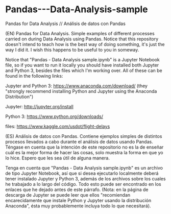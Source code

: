 # Pandas---Data-Analysis-sample
Pandas for Data Analysis // Análisis de datos con Pandas

(EN) Pandas for Data Analysis. Simple examples of different processes carried on during Data Analysis using Pandas. Notice that this repository doesn't intend to teach how is the best way of doing something, it's just the way I did it. I wish this happens to be useful to you in someway.

Notice that "Pandas - Data Analysis sample.ipynb" is a Jupyter Notebook file, so if you want to run it locally you should have installed both Jupyter and Python 3, besides the files which I'm working over. All of these can be found in the following links:

Jupyter and Python 3: https://www.anaconda.com/download/ (they "strongly recommend installing Python and Jupyter using the Anaconda Distribution")

Jupyter: http://jupyter.org/install

Python 3: https://www.python.org/downloads/

files: https://www.kaggle.com/usdot/flight-delays

(ES) Análisis de datos con Pandas. Contiene ejemplos simples de distintos procesos llevados a cabo durante el análisis de datos usando Pandas. Téngase en cuenta que la intención de este repositorio no es la de enseñar cuál es la mejor forma de hacer las cosas, solo muestra la forma en que yo lo hice. Espero que les sea útil de alguna manera.

Tenga en cuenta que "Pandas - Data Analysis sample.ipynb" es un archivo de tipo Jupyter Notebook, así que si desea ejecutarlo localmente deberá tener instalado Jupyter y Python 3, además de los archivos sobre los cuales he trabajado a lo largo del código. Todo esto puede ser encontrado en los enlaces que he dejado antes de este párrafo. (Nota: en la página de descarga de Jupyter se puede leer que ellos "recomiendan encarecidamente que instale Python y Jupyter usando la distribución Anaconda", ésta muy probablemente incluya todo lo que necesitará).
